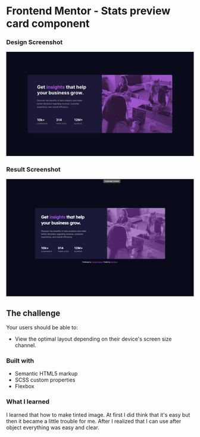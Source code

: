 # Frontend Mentor - Stats preview card component

### Design Screenshot

![](./design/desktop-design.jpg)

### Result Screenshot

![](./result-screen.png)

## The challenge

Your users should be able to:

- View the optimal layout depending on their device's screen size channel.

### Built with

- Semantic HTML5 markup
- SCSS custom properties
- Flexbox

### What I learned

I learned that how to make tinted image. At first I did think that it's easy but then it became a little trouble for me. After I realized that I can use after object everything was easy and clear.

